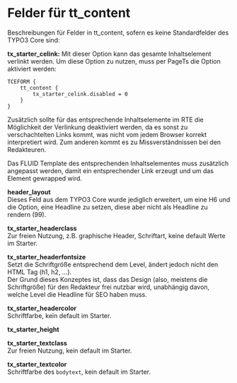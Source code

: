 # Felder für tt_content

Beschreibungen für Felder in tt_content, sofern es keine Standardfelder des TYPO3 Core sind:

**tx_starter_celink:**
Mit dieser Option kann das gesamte Inhaltselement verlinkt werden. Um diese Option zu nutzen, muss per PageTs die Option
aktiviert werden:

```
TCEFORM {
    tt_content {
        tx_starter_celink.disabled = 0
    }
}
```

Zusätzlich sollte für das entsprechende Inhaltselemente im RTE die Möglichkeit der Verlinkung deaktiviert werden, da es
sonst zu verschachtelten Links kommt, was nicht vom jedem Browser korrekt interpretiert wird. Zum anderen kommt es zu
Missverständnissen bei den Redakteuren.

Das FLUID Template des entsprechenden Inhaltselementes muss zusätzlich angepasst werden, damit ein entsprechender Link
erzeugt und um das Element gewrapped wird.

**header_layout**\
Dieses Feld aus dem TYPO3 Core wurde jediglich erweitert, um eine H6 und die Option, eine Headline zu setzen, diese aber nicht als Headline zu rendern (99).

**tx_starter_headerclass**\
Zur freien Nutzung, z.B. graphische Header, Schriftart, keine default Werte im Starter.

**tx_starter_headerfontsize**\
Setzt die Schriftgröße entsprechend dem Level, ändert jedoch nicht den HTML Tag (h1, h2, ...).\
Der Grund dieses Konzeptes ist, dass das Design (also, meistens die Schriftgröße) für den Redakteur frei nutzbar wird, unabhängig davon, welche Level die Headline für SEO haben muss.

**tx_starter_headercolor**\
Schriftfarbe, kein default im Starter.

**tx_starter_height**


**tx_starter_textclass**\
Zur freien Nutzung, kein default im Starter.

**tx_starter_textcolor**\
Schriftfarbe des `bodytext`, kein default im Starter.
